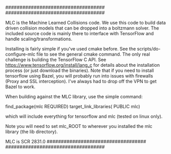 ###################################
###################################

MLC is the Machine Learned Collisions code.
We use this code to build data driven collision models that can be dropped into a boltzmann solver.
The included source code is mainly there to interface with TensorFlow and handle scaling/transformations.

Installing is fairly simple if you've used cmake before.
See the scripts/do-configure-mlc file to see the general cmake command.
The only real challenge is building the TensorFlow C API. 
See https://www.tensorflow.org/install/lang_c for details about the installation process (or just download the binaries).
Note that if you need to install tensorflow using Bazel, you will probably run into issues with firewalls (Proxy and SSL interception).
I've always had to drop off the VPN to get Bazel to work.

When building against the MLC library, use the simple command:

find_package(mlc REQUIRED)
target_link_libraries(<target> PUBLIC mlc)

which will include everything for tensorflow and mlc (tested on linux only).

Note you will need to set mlc_ROOT to wherever you installed the mlc library (the lib directory).

MLC is SCR 2831.0
###################################
###################################

